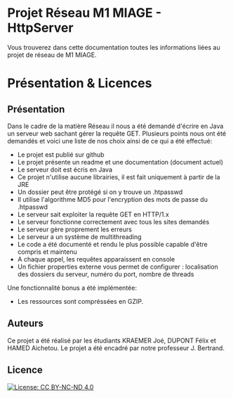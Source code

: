 # Projet Réseau M1 MIAGE - HttpServer

Vous trouverez dans cette documentation toutes les informations liées au projet de réseau de M1 MIAGE.

# Présentation & Licences

## Présentation

Dans le cadre de la matière Réseau il nous a été demandé d'écrire en Java un serveur web sachant gérer la requête GET.
Plusieurs points nous ont été demandés et voici une liste de nos choix ainsi de ce qui a été effectué:

- Le projet est publié sur github
- Le projet présente un readme et une documentation (document actuel)
- Le serveur doit est écris en Java
- Ce projet n'utilise aucune librairies, il est fait uniquement à partir de la JRE
- Un dossier peut être protégé si on y trouve un .htpasswd
- Il utilise l'algorithme MD5 pour l'encryption des mots de passe du .htpasswd
- Le serveur sait exploiter la requête GET en HTTP/1.x
- Le serveur fonctionne correctement avec tous les sites demandés
- Le serveur gère proprement les erreurs
- Le serveur a un système de multithreading
- Le code a été documenté et rendu le plus possible capable d'être compris et maintenu
- A chaque appel, les requêtes apparaissent en console
- Un fichier properties externe vous permet de configurer : localisation des dossiers du serveur, numéro du port, nombre de threads

Une fonctionnalité bonus a été implémentée:

- Les ressources sont compréssées en GZIP.

## Auteurs

Ce projet a été réalisé par les étudiants KRAEMER Joé, DUPONT Félix et HAMED Aichetou.
Le projet a été encadré par notre professeur J. Bertrand.

## Licence

[![License: CC BY-NC-ND 4.0](https://img.shields.io/badge/License-CC%20BY--NC--ND%204.0-lightgrey.svg)](http://creativecommons.org/licenses/by-nc-nd/4.0/)